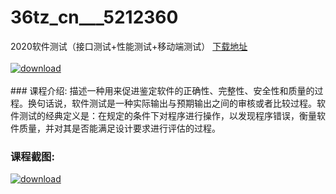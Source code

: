# 36tz_cn___5212360
2020软件测试（接口测试+性能测试+移动端测试）
[下载地址](http://www.36tz.cn/article/5212360 "下载地址")
<br/></br>[![download](http://36tz.cn/muke_img/2020_04_2-92-300x233.png "下载地址")](http://www.36tz.cn/article/5212360 "下载地址")
<br/></br>### 课程介绍:
描述一种用来促进鉴定软件的正确性、完整性、安全性和质量的过程。换句话说，软件测试是一种实际输出与预期输出之间的审核或者比较过程。软件测试的经典定义是：在规定的条件下对程序进行操作，以发现程序错误，衡量软件质量，并对其是否能满足设计要求进行评估的过程。

### 课程截图:
[![download](http://36tz.cn/muke_img/2020_04_1-137.png "下载地址")](http://www.36tz.cn/article/5212360 "下载地址")
